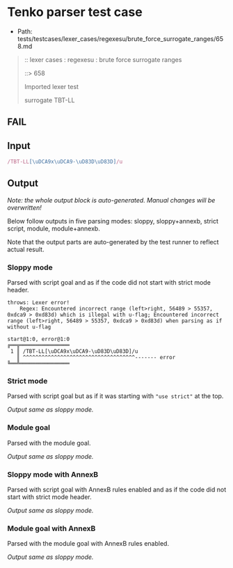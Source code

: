 # Tenko parser test case

- Path: tests/testcases/lexer_cases/regexesu/brute_force_surrogate_ranges/658.md

> :: lexer cases : regexesu : brute force surrogate ranges
>
> ::> 658
>
> Imported lexer test
>
> surrogate TBT-LL

## FAIL

## Input

`````js
/TBT-LL[\uDCA9x\uDCA9-\uD83D\uD83D]/u
`````

## Output

_Note: the whole output block is auto-generated. Manual changes will be overwritten!_

Below follow outputs in five parsing modes: sloppy, sloppy+annexb, strict script, module, module+annexb.

Note that the output parts are auto-generated by the test runner to reflect actual result.

### Sloppy mode

Parsed with script goal and as if the code did not start with strict mode header.

`````
throws: Lexer error!
    Regex: Encountered incorrect range (left>right, 56489 > 55357, 0xdca9 > 0xd83d) which is illegal with u-flag; Encountered incorrect range (left>right, 56489 > 55357, 0xdca9 > 0xd83d) when parsing as if without u-flag

start@1:0, error@1:0
╔══╦════════════════
 1 ║ /TBT-LL[\uDCA9x\uDCA9-\uD83D\uD83D]/u
   ║ ^^^^^^^^^^^^^^^^^^^^^^^^^^^^^^^^^^^^------- error
╚══╩════════════════

`````

### Strict mode

Parsed with script goal but as if it was starting with `"use strict"` at the top.

_Output same as sloppy mode._

### Module goal

Parsed with the module goal.

_Output same as sloppy mode._

### Sloppy mode with AnnexB

Parsed with script goal with AnnexB rules enabled and as if the code did not start with strict mode header.

_Output same as sloppy mode._

### Module goal with AnnexB

Parsed with the module goal with AnnexB rules enabled.

_Output same as sloppy mode._
